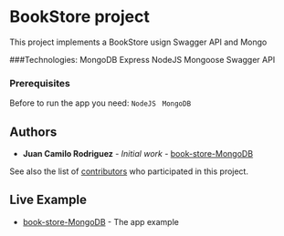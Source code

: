 # BookStore project


This project implements a BookStore usign Swagger API and Mongo

###Technologies:
    MongoDB
    Express
    NodeJS
    Mongoose
    Swagger API
    
    
### Prerequisites

Before to run the app you need:
    ```
    NodeJS 
    ```
    ```
     MongoDB 
     ```
 ## Authors
 
 * **Juan Camilo Rodriguez** - *Initial work* - [book-store-MongoDB](https://github.com/jucarore/book-store-MongoDB)
 
 See also the list of [contributors](https://github.com/jucarore/book-store-MongoDB/contributors) who participated in this project.
 
 ## Live Example
 
 * [book-store-MongoDB](http://ec2-18-231-44-254.sa-east-1.compute.amazonaws.com:10010/) - The app example
 


        
    
    
    
